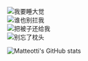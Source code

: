 ![我要睡大觉](https://img.shields.io/badge/我要-睡大觉-orange)
<br>
![谁也别拦我](https://img.shields.io/badge/谁也-别拦我-orange)
<br>
![把被子还给我](https://img.shields.io/badge/把被子-还给我-orange)
<br>
![别忘了枕头](https://img.shields.io/badge/别忘了-枕头-orange)
<br>
<!--
我要睡大觉
<br>
谁也别拦我
<br>
把被子还给我
<br>
别忘了枕头
<br>
-->
![Matteotti's GitHub stats](https://github-readme-stats.vercel.app/api?username=Matteotti&count_private=true&show_icons=true&theme=tokyonight)
<br>
<!--
**Matteotti/Matteotti** is a ✨ _special_ ✨ repository because its `README.md` (this file) appears on your GitHub profile.

Here are some ideas to get you started:

- 🔭 I’m currently working on ...
- 🌱 I’m currently learning ...
- 👯 I’m looking to collaborate on ...
- 🤔 I’m looking for help with ...
- 💬 Ask me about ...
- 📫 How to reach me: ...
- 😄 Pronouns: ...
- ⚡ Fun fact: ...
-->
